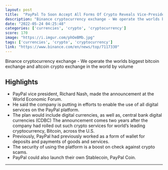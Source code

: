 ```yaml
---
layout: post
title:  "PayPal To Soon Accept All Forms Of Crypto Reveals Vice-President"
description: "Binance cryptocurrency exchange - We operate the worlds biggest bitcoin exchange and altcoin crypto exchange in the world by volume"
date: "2022-05-24 04:25:48"
categories: ['currencies', 'crypto', 'cryptocurrency']
score: 170
image: "https://i.imgur.com/phOeBMb.jpg"
tags: ['currencies', 'crypto', 'cryptocurrency']
link: "https://www.binance.com/en/news/top/7117330"
---
```


Binance cryptocurrency exchange - We operate the worlds biggest bitcoin exchange and altcoin crypto exchange in the world by volume

## Highlights

- PayPal vice president, Richard Nash, made the announcement at the World Economic Forum.
- He said the company is putting in efforts to enable the use of all digital services on the PayPal platform.
- The plan would include digital currencies, as well as, central bank digital currencies (CDBC) The announcement comes two years after the company had rolled out such crypto services for world’s leading cryptocurrency, Bitcoin, across the U.S.
- Previously, PayPal had previously worked as a form of wallet for deposits and payments of goods and services.
- The security of using the platform is a boost on check against crypto scams.
- PayPal could also launch their own Stablecoin, PayPal Coin.

---

